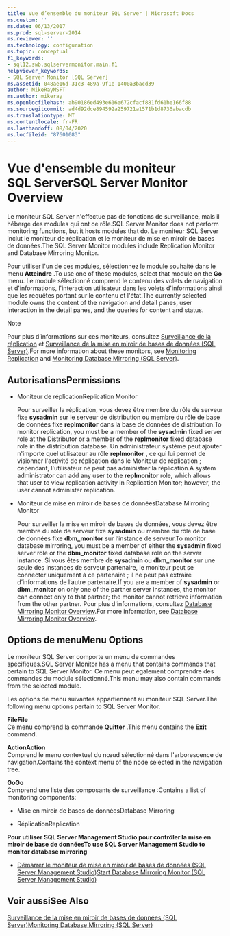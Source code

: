 ```yaml
---
title: Vue d’ensemble du moniteur SQL Server | Microsoft Docs
ms.custom: ''
ms.date: 06/13/2017
ms.prod: sql-server-2014
ms.reviewer: ''
ms.technology: configuration
ms.topic: conceptual
f1_keywords:
- sql12.swb.sqlservermonitor.main.f1
helpviewer_keywords:
- SQL Server Monitor [SQL Server]
ms.assetid: 048ae16d-31c3-489a-9f1e-1400a3bacd39
author: MikeRayMSFT
ms.author: mikeray
ms.openlocfilehash: ab90186ed493e616e672cfacf881fd61be166f88
ms.sourcegitcommit: ad4d92dce894592a259721a1571b1d8736abacdb
ms.translationtype: MT
ms.contentlocale: fr-FR
ms.lasthandoff: 08/04/2020
ms.locfileid: "87601083"
---
```

# <a name="sql-server-monitor-overview"></a><span data-ttu-id="41cdb-102">Vue d'ensemble du moniteur SQL Server</span><span class="sxs-lookup"><span data-stu-id="41cdb-102">SQL Server Monitor Overview</span></span>
  <span data-ttu-id="41cdb-103">Le moniteur SQL Server n'effectue pas de fonctions de surveillance, mais il héberge des modules qui ont ce rôle.</span><span class="sxs-lookup"><span data-stu-id="41cdb-103">SQL Server Monitor does not perform monitoring functions, but it hosts modules that do.</span></span> <span data-ttu-id="41cdb-104">Le moniteur SQL Server inclut le moniteur de réplication et le moniteur de mise en miroir de bases de données.</span><span class="sxs-lookup"><span data-stu-id="41cdb-104">The SQL Server Monitor modules include Replication Monitor and Database Mirroring Monitor.</span></span>  
  
 <span data-ttu-id="41cdb-105">Pour utiliser l'un de ces modules, sélectionnez le module souhaité dans le menu **Atteindre** .</span><span class="sxs-lookup"><span data-stu-id="41cdb-105">To use one of these modules, select that module on the **Go** menu.</span></span> <span data-ttu-id="41cdb-106">Le module sélectionné comprend le contenu des volets de navigation et d'informations, l'interaction utilisateur dans les volets d'informations ainsi que les requêtes portant sur le contenu et l'état.</span><span class="sxs-lookup"><span data-stu-id="41cdb-106">The currently selected module owns the content of the navigation and detail panes, user interaction in the detail panes, and the queries for content and status.</span></span>  
  
> [!NOTE]  
>  <span data-ttu-id="41cdb-107">Pour plus d’informations sur ces moniteurs, consultez [Surveillance de la réplication](../../relational-databases/replication/monitoring-replication.md) et [Surveillance de la mise en miroir de bases de données &#40;SQL Server&#41;](../database-mirroring/database-mirroring-sql-server.md).</span><span class="sxs-lookup"><span data-stu-id="41cdb-107">For more information about these monitors, see [Monitoring Replication](../../relational-databases/replication/monitoring-replication.md) and [Monitoring Database Mirroring &#40;SQL Server&#41;](../database-mirroring/database-mirroring-sql-server.md).</span></span>  
  
## <a name="permissions"></a><span data-ttu-id="41cdb-108">Autorisations</span><span class="sxs-lookup"><span data-stu-id="41cdb-108">Permissions</span></span>  
  
-   <span data-ttu-id="41cdb-109">Moniteur de réplication</span><span class="sxs-lookup"><span data-stu-id="41cdb-109">Replication Monitor</span></span>  
  
     <span data-ttu-id="41cdb-110">Pour surveiller la réplication, vous devez être membre du rôle de serveur fixe **sysadmin** sur le serveur de distribution ou membre du rôle de base de données fixe **replmonitor** dans la base de données de distribution.</span><span class="sxs-lookup"><span data-stu-id="41cdb-110">To monitor replication, you must be a member of the **sysadmin** fixed server role at the Distributor or a member of the **replmonitor** fixed database role in the distribution database.</span></span> <span data-ttu-id="41cdb-111">Un administrateur système peut ajouter n'importe quel utilisateur au rôle **replmonitor** , ce qui lui permet de visionner l'activité de réplication dans le Moniteur de réplication ; cependant, l'utilisateur ne peut pas administrer la réplication.</span><span class="sxs-lookup"><span data-stu-id="41cdb-111">A system administrator can add any user to the **replmonitor** role, which allows that user to view replication activity in Replication Monitor; however, the user cannot administer replication.</span></span>  
  
-   <span data-ttu-id="41cdb-112">Moniteur de mise en miroir de bases de données</span><span class="sxs-lookup"><span data-stu-id="41cdb-112">Database Mirroring Monitor</span></span>  
  
     <span data-ttu-id="41cdb-113">Pour surveiller la mise en miroir de bases de données, vous devez être membre du rôle de serveur fixe **sysadmin** ou membre du rôle de base de données fixe **dbm_monitor** sur l’instance de serveur.</span><span class="sxs-lookup"><span data-stu-id="41cdb-113">To monitor database mirroring, you must be a member of either the **sysadmin** fixed server role or the **dbm_monitor** fixed database role on the server instance.</span></span> <span data-ttu-id="41cdb-114">Si vous êtes membre de **sysadmin** ou **dbm_monitor** sur une seule des instances de serveur partenaire, le moniteur peut se connecter uniquement à ce partenaire ; il ne peut pas extraire d’informations de l’autre partenaire.</span><span class="sxs-lookup"><span data-stu-id="41cdb-114">If you are a member of **sysadmin** or **dbm_monitor** on only one of the partner server instances, the monitor can connect only to that partner; the monitor cannot retrieve information from the other partner.</span></span> <span data-ttu-id="41cdb-115">Pour plus d'informations, consultez [Database Mirroring Monitor Overview](../database-mirroring/database-mirroring-monitor-overview.md).</span><span class="sxs-lookup"><span data-stu-id="41cdb-115">For more information, see [Database Mirroring Monitor Overview](../database-mirroring/database-mirroring-monitor-overview.md).</span></span>  
  
## <a name="menu-options"></a><span data-ttu-id="41cdb-116">Options de menu</span><span class="sxs-lookup"><span data-stu-id="41cdb-116">Menu Options</span></span>  
 <span data-ttu-id="41cdb-117">Le moniteur SQL Server comporte un menu de commandes spécifiques.</span><span class="sxs-lookup"><span data-stu-id="41cdb-117">SQL Server Monitor has a menu that contains commands that pertain to SQL Server Monitor.</span></span> <span data-ttu-id="41cdb-118">Ce menu peut également comprendre des commandes du module sélectionné.</span><span class="sxs-lookup"><span data-stu-id="41cdb-118">This menu may also contain commands from the selected module.</span></span>  
  
 <span data-ttu-id="41cdb-119">Les options de menu suivantes appartiennent au moniteur SQL Server.</span><span class="sxs-lookup"><span data-stu-id="41cdb-119">The following menu options pertain to SQL Server Monitor.</span></span>  
  
 <span data-ttu-id="41cdb-120">**File**</span><span class="sxs-lookup"><span data-stu-id="41cdb-120">**File**</span></span>  
 <span data-ttu-id="41cdb-121">Ce menu comprend la commande **Quitter** .</span><span class="sxs-lookup"><span data-stu-id="41cdb-121">This menu contains the **Exit** command.</span></span>  
  
 <span data-ttu-id="41cdb-122">**Action**</span><span class="sxs-lookup"><span data-stu-id="41cdb-122">**Action**</span></span>  
 <span data-ttu-id="41cdb-123">Comprend le menu contextuel du nœud sélectionné dans l'arborescence de navigation.</span><span class="sxs-lookup"><span data-stu-id="41cdb-123">Contains the context menu of the node selected in the navigation tree.</span></span>  
  
 <span data-ttu-id="41cdb-124">**Go**</span><span class="sxs-lookup"><span data-stu-id="41cdb-124">**Go**</span></span>  
 <span data-ttu-id="41cdb-125">Comprend une liste des composants de surveillance :</span><span class="sxs-lookup"><span data-stu-id="41cdb-125">Contains a list of monitoring components:</span></span>  
  
-   <span data-ttu-id="41cdb-126">Mise en miroir de bases de données</span><span class="sxs-lookup"><span data-stu-id="41cdb-126">Database Mirroring</span></span>  
  
-   <span data-ttu-id="41cdb-127">Réplication</span><span class="sxs-lookup"><span data-stu-id="41cdb-127">Replication</span></span>  
  
 <span data-ttu-id="41cdb-128">**Pour utiliser SQL Server Management Studio pour contrôler la mise en miroir de base de données**</span><span class="sxs-lookup"><span data-stu-id="41cdb-128">**To use SQL Server Management Studio to monitor database mirroring**</span></span>  
  
-   [<span data-ttu-id="41cdb-129">Démarrer le moniteur de mise en miroir de bases de données &#40;SQL Server Management Studio&#41;</span><span class="sxs-lookup"><span data-stu-id="41cdb-129">Start Database Mirroring Monitor &#40;SQL Server Management Studio&#41;</span></span>](../database-mirroring/start-database-mirroring-monitor-sql-server-management-studio.md)  
  
## <a name="see-also"></a><span data-ttu-id="41cdb-130">Voir aussi</span><span class="sxs-lookup"><span data-stu-id="41cdb-130">See Also</span></span>  
 [<span data-ttu-id="41cdb-131">Surveillance de la mise en miroir de bases de données &#40;SQL Server&#41;</span><span class="sxs-lookup"><span data-stu-id="41cdb-131">Monitoring Database Mirroring &#40;SQL Server&#41;</span></span>](../database-mirroring/database-mirroring-sql-server.md)  
  
  
